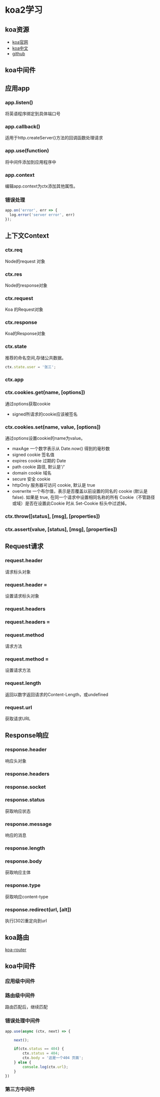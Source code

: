 # koa2学习

## koa资源

* [koa官网](https://koajs.com/)
* [koa中文](https://koa.bootcss.com/)
* [github](https://github.com/koajs/koa)

## koa中间件

## 应用app

### app.listen()

将英语程序绑定到具体端口号

### app.callback()

适用于http.createServer()方法的回调函数处理请求

### app.use(function)

将中间件添加到应用程序中

### app.context

编辑app.context为ctx添加其他属性。

### 错误处理

```javascript
app.on('error', err => {
  log.error('server error', err)
});
```

## 上下文Context

### ctx.req

Node的request 对象

### ctx.res

Node的response对象

### ctx.request

Koa 的Request对象

### ctx.response

Koa的Response对象

### ctx.state

推荐的命名空间,存储公共数据。

```javascript
ctx.state.user = '张三';
```

### ctx.app

### ctx.cookies.get(name, [options])

通过options获取cookie

* signed所请求的cookie应该被签名

### ctx.cookies.set(name, value, [options])

通过options设置cookie的name为value。

* maxAge 一个数字表示从 Date.now() 得到的毫秒数
* signed cookie 签名值
* expires cookie 过期的 Date
* path cookie 路径, 默认是'/'
* domain cookie 域名
* secure 安全 cookie
* httpOnly 服务器可访问 cookie, 默认是 true
* overwrite 一个布尔值，表示是否覆盖以前设置的同名的 cookie (默认是 false). 如果是 true, 在同一个请求中设置相同名称的所有 Cookie（不管路径或域）是否在设置此Cookie 时从 Set-Cookie 标头中过滤掉。

### ctx.throw([status], [msg], [properties])

### ctx.assert(value, [status], [msg], [properties])

## Request请求

### request.header

请求标头对象

### request.header =

设置请求标头对象

### request.headers

### request.headers =

### request.method

请求方法

### request.method =

设置请求方法

### request.length

返回以数字返回请求的Content-Length，或undefined

### request.url

获取请求URL

## Response响应

### response.header

响应头对象

### response.headers

### response.socket

### response.status

获取响应状态

### response.message

响应的消息

### response.length

### response.body

获取响应主体

### response.type

获取响应content-type

### response.redirect(url, [alt])

执行[302]重定向到url

## koa路由

[koa-router](https://github.com/ZijianHe/koa-router#readme)

## koa中间件

### 应用级中间件

### 路由级中间件

路由匹配后，继续匹配

### 错误处理中间件

```javascript
app.use(async (ctx, next) => {

    next();

    if(ctx.status == 404) {
        ctx.status = 404;
        ctx.body = '这是一个404 页面';
    } else {
        console.log(ctx.url);
    }
})
```

### 第三方中间件


